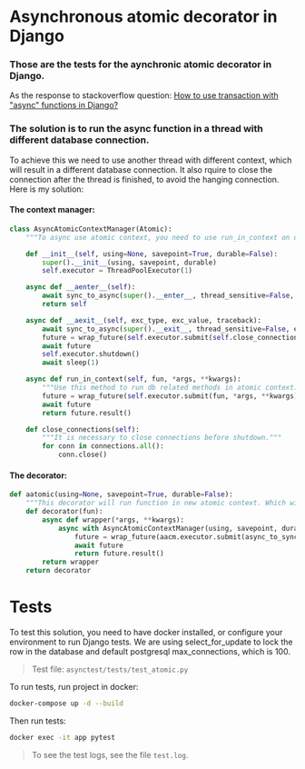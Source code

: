 # Asynchronous atomic decorator in Django

### Those are the tests for the aynchronic atomic decorator in Django.
As the response to stackoverflow question: [How to use transaction with "async" functions in Django?](https://stackoverflow.com/questions/74575922/how-to-use-transaction-with-async-functions-in-django)

### The solution is to run the async function in a thread with different database connection.
To achieve this we need to use another thread with different context, which will result in a different database connection.
It also rquire to close the connection after the thread is finished, to avoid the hanging connection. Here is my solution:

#### The context manager:
```python
class AsyncAtomicContextManager(Atomic):
    """To async use atomic context, you need to use run_in_context on db related methods."""

    def __init__(self, using=None, savepoint=True, durable=False):
        super().__init__(using, savepoint, durable)
        self.executor = ThreadPoolExecutor(1)

    async def __aenter__(self):
        await sync_to_async(super().__enter__, thread_sensitive=False, executor=self.executor)()
        return self

    async def __aexit__(self, exc_type, exc_value, traceback):
        await sync_to_async(super().__exit__, thread_sensitive=False, executor=self.executor)(exc_type, exc_value, traceback)
        future = wrap_future(self.executor.submit(self.close_connections))
        await future
        self.executor.shutdown()
        await sleep(1)

    async def run_in_context(self, fun, *args, **kwargs):
        """Use this method to run db related methods in atomic context."""
        future = wrap_future(self.executor.submit(fun, *args, **kwargs))
        await future
        return future.result()

    def close_connections(self):
        """It is necessary to close connections before shutdown."""
        for conn in connections.all():
            conn.close()
```

#### The decorator:
```python
def aatomic(using=None, savepoint=True, durable=False):
    """This decorator will run function in new atomic context. Which will be destroyed after function ends."""
    def decorator(fun):
        async def wrapper(*args, **kwargs):
            async with AsyncAtomicContextManager(using, savepoint, durable) as aacm:
                future = wrap_future(aacm.executor.submit(async_to_sync(fun), *args, **kwargs))
                await future
                return future.result()
        return wrapper
    return decorator
```

# Tests

To test this solution, you need to have docker installed, or configure your environment to run Django tests.
We are using select_for_update to lock the row in the database and default postgresql max_connections, which is 100.

> Test file: ``asynctest/tests/test_atomic.py``

To run tests, run project in docker:
```bash
docker-compose up -d --build
```

Then run tests:
```bash
docker exec -it app pytest
```

> To see the test logs, see the file `test.log`.